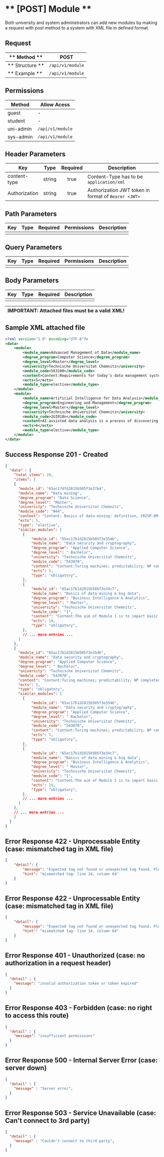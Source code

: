 # ** [POST] Module **

Both university and system administrators can add new modules by making a request with post method to a system with XML file in defined format.

## Request

| ** Method **     | POST                             |
| ---------------- | ---------------------------------|
| ** Structure **  | `/api/v1/module`                 |
| ** Example **    | `/api/v1/module`                 |

## Permissions

| Method          | Allow Acess                       |
| ----------------| ----------------------------------|
| guest           | -                                 |
| student         | -                                 |
| uni-admin       | `/api/v1/module`                  |
| sys-admin       | `/api/v1/module`                  |

## Header Parameters

| Key                 | Type       | Required  | Description                                         |
| ------------------- | :--------: | :-------: | --------------------------------------------------- |
| content-type        | string     | true      | Content-Type has to be `application/xml`            |
| Authorization       | string     | true      | Authorization JWT token in format of `Bearer <JWT>` |

## Path Parameters

| Key       | Type      | Required     | Permissions  | Description                     |
| --------- | :-------: | :----------: | :----------: | ------------------------------- |
|           |           |              |              |                                 |

## Query Parameters

| Key       | Type      | Required     | Permissions  | Description                     |
| --------- | :-------: | :----------: | :----------: | ------------------------------- |
|           |           |              |              |                                 |

## Body Parameters

| Key          | Type         | Required     | Description                               |
| ------------ | :----------: | :----------: | ----------------------------------------- |
|              |              |              |                                           |

| IMPORTANT: Attached files must be a valid XML! |
| --- |


## Sample XML attached file
```xml
<?xml version="1.0" encoding="UTF-8"?>
<data>
    <module>
        <module_name>Advanced Management of Data</module_name>
        <degree_program>Computer Science</degree_program>
        <degree_level>Master</degree_level>
        <university>Technische Universitat Chemnitz</university>
        <module_code>563100</module_code>
        <content>Content:Requirements for today's data management systems include scalability, continuous availability, frequent changes, location independence, the management of a wide ....</content>
        <ects>5</ects>
        <module_type>elective</module_type>
    </module>
    <module>
        <module_name>Artificial Intelligence for Data Analysis</module_name>
        <degree_program>Engineering and Management</degree_program>
        <degree_level>Master</degree_level>
        <university>Technische Universitat Chemnitz</university>
        <module_code>2GI018n</module_code>
        <content>AI-assisted data analysis is a process of discovering patterns and models, described by rules or other human- understandable representation formalisms...</content>
        <ects>6</ects>
        <module_type>elective</module_type>
    </module>
</data>
```


## Success Response 201 - Created
```json
{
  "data" : {
    "total_items": 20,
    "items": [
    {
      "module_id": "65ac17dfd2815b505f3e37b4",
      "module_name": "Data mining",
      "degree_program": "Data Science",
      "degree_level": "Master",
      "university": "Technische Universitat Chemnitz",
      "module_code": "W44",
      "content": "Content: Basics of data mining: definition, CRISP-DM, business areas of application of data mining, web mining and text mining Overview of the essential methods and technologies for evaluating and pattern recognition in data using appropriate methods Aim:The students will be able to evaluate structured data sets in a targeted manner using the available methods and technologies.",
      "ects": 5,
      "type": "elective",
      "similar_modules": [
        {
            "module_id": "65ac17b1d2815b505f3e354b",
            "module_name": "Data security and cryptography",
            "degree_program": "Applied Computer Science",
            "degree_level": " Bachelor",
            "university": "Technische Universitat Chemnitz",
            "module_code": "543070",
            "content": "Content:Turing machines; predictability; NP completeness; classic and modern cryptographic methods; digital signatures; Hash functions Aim:Understanding aspects of the complexity of algorithmic problems and their importance for data security",
            "ects": 5,
            "type": "obligatory",
        },
        {
            "module_id": "65ac17b1d2815b505f3e34c7",
            "module_name": "Basics of data mining & big data",
            "degree_program": "Business Intelligence & Analytics",
            "degree_level": " Master",
            "university": "Technische Universitat Chemnitz",
            "module_code": "1",
            "content": "Content:The aim of Module 1 is to impart basic knowledge in the areas of business intelligence and business analytics. The module offers students an overview of the essential methods and technologies for evaluation and pattern recognition in data using statistical methods. In addition, an overview of the challenges and solution approaches of managing big data, i.e. H. of large, polystructured data sets. Aim:Students acquire basic methodological and technology-specific knowledge and skills in the subject areas of “Business Intelligence” and “Business Analytics” for analyzing data in the company. You will be able to evaluate structured data in a targeted manner using the available methods and technologies. In addition, the students should get to know the possible uses and challenges of big data, gain a basic knowledge of the technologies and be able to assess the feasibility or possible applications in a business context. The main focus here is on the analysis of large, polystructured data sets.",
            "ects": 10,
            "type": "obligatory",
        },
        // ... more entries ...
      ]
    },
    {
      "module_id": "65ac17b1d2815b505f3e354b",
      "module_name": "Data security and cryptography",
      "degree_program": "Applied Computer Science",
      "degree_level": " Bachelor",
      "university": "Technische Universitat Chemnitz",
      "module_code": "543070",
      "content": "Content:Turing machines; predictability; NP completeness; classic and modern cryptographic methods; digital signatures; Hash functions Aim:Understanding aspects of the complexity of algorithmic problems and their importance for data security",
      "ects": 5,
      "type": "obligatory",
      "similar_modules": [
        {
            "module_id": "65ac17b1d2815b505f3e354b",
            "module_name": "Data security and cryptography",
            "degree_program": "Applied Computer Science",
            "degree_level": " Bachelor",
            "university": "Technische Universitat Chemnitz",
            "module_code": "543070",
            "content": "Content:Turing machines; predictability; NP completeness; classic and modern cryptographic methods; digital signatures; Hash functions Aim:Understanding aspects of the complexity of algorithmic problems and their importance for data security",
            "ects": 5,
            "type": "obligatory",
        },
        {
            "module_id": "65ac17b1d2815b505f3e34c7",
            "module_name": "Basics of data mining & big data",
            "degree_program": "Business Intelligence & Analytics",
            "degree_level": " Master",
            "university": "Technische Universitat Chemnitz",
            "module_code": "1",
            "content": "Content:The aim of Module 1 is to impart basic knowledge in the areas of business intelligence and business analytics. The module offers students an overview of the essential methods and technologies for evaluation and pattern recognition in data using statistical methods. In addition, an overview of the challenges and solution approaches of managing big data, i.e. H. of large, polystructured data sets. Aim:Students acquire basic methodological and technology-specific knowledge and skills in the subject areas of “Business Intelligence” and “Business Analytics” for analyzing data in the company. You will be able to evaluate structured data in a targeted manner using the available methods and technologies. In addition, the students should get to know the possible uses and challenges of big data, gain a basic knowledge of the technologies and be able to assess the feasibility or possible applications in a business context. The main focus here is on the analysis of large, polystructured data sets.",
            "ects": 10,
            "type": "obligatory",
        },
        // ... more entries ...
      ]
    },
    // ... more entries ...
    ]
  }
}
```

## Error Response 422 - Unprocessable Entity (case: mismatched tag in XML file)
```json
{
    "detail": {
        "message": "Expected tag not found or unexpected tag found. Please check you XML file tags",
        "hint": "mismatched tag: line 14, column 64"
    }
}
```

## Error Response 422 - Unprocessable Entity (case: mismatched tag in XML file)
```json
{
    "detail": {
        "message": "Expected tag not found or unexpected tag found. Please check you XML file tags",
        "hint": "mismatched tag: line 14, column 64"
    }
}
```

## Error Response 401 - Unauthorized (case: no authorization in a request header)
```json
{
  "detail" : {
    "message": "invalid authorization token or token expired"
  }
}
```

## Error Response 403 - Forbidden (case: no right to access this route)
```json
{
  "detail" : {
    "message": "insufficient permissions"
  }
}
```


## Error Response 500 - Internal Server Error (case: server down)
```json
{
  "detail" : {
    "message" : "Server error",
  }
}
```

## Error Response 503 - Service Unavailable (case: Can't connect to 3rd party)
```json
{
  "detail" : {
    "message" : "Couldn't connect to third party",
  }
}
```
